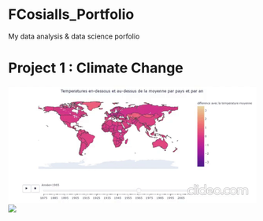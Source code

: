 # FCosialls_Portfolio
My data analysis &amp; data science porfolio


# Project 1 : Climate Change

![](https://raw.githubusercontent.com/Fcosialls/FCosialls_Portfolio/main/Projet_1/final_5faaf6ee92b69f00abe7416a_380895.gif)
![](https://raw.githubusercontent.com/Fcosialls/FCosialls_Portfolio/main/Projet_1/final_5faaf654fb92d7005e2e007d_482707.gif)

